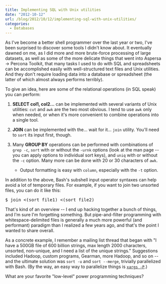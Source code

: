 ```yaml
---
title: Implementing SQL with Unix utilities
date: "2012-10-12"
url: /blog/2012/10/12/implementing-sql-with-unix-utilities/
categories:
  - Databases
---
```


As I've become a better shell programmer over the last year or two, I've been surprised to discover some tools I didn't know about. It eventually dawned on me, as I did more and more brute-force processing of large datasets, as well as some of the more delicate things that went into Aspersa -> Percona Toolkit, that many tasks I used to do with SQL and spreadsheets can be accomplished easily with well-structured text files and Unix utilities. And they don't require loading data into a database or spreadsheet (the latter of which almost always performs terribly).



To give an idea, here are some of the relational operations (in SQL speak) you can perform:



1.  **SELECT col1, col2...** can be implemented with several variants of Unix utilities: `cut` and `awk` are the two most obvious. I tend to use `awk` only when needed, or when it's more convenient to combine operations into a single tool.

2.  **JOIN** can be implemented with the... wait for it... `join` utility. You'll need to `sort` its input first, though.

3.  Many **GROUP BY** operations can be performed with combinations of `grep -c`, `sort` with or without the `-urnk` options (look at the man page -- you can apply options to individual sort keys), and `uniq` with or without the `-c` option. Many more can be done with 20 or 30 characters of `awk`. 

    *   Output formatting is easy with `column`, especially with the `-t` option.</ol> 

    In addition to the above, Bash's subshell input operator syntaxes can help avoid a lot of temporary files. For example, if you want to join two unsorted files, you can do it like this:

    

    <pre>$ join <(sort file1) <(sort file2)</pre>


    That's kind of an overview -- I end up hacking together a bunch of things, and I'm sure I'm forgetting something. But pipe-and-filter programming with whitespace-delimited files is generally a much more powerful (and performant) paradigm than I realized a few years ago, and that's the point I wanted to share overall.

    

    As a concrete example, I remember a mailing list thread that began with "I have a 500GB file of 600 billion strings, max length 2000 characters, unsorted, non-unique, and I need a list of the unique strings." Suggestions included Hadoop, custom programs, Gearman, more Hadoop, and so on -- and the ultimate solution was `sort -u` and `sort --merge`, trivially parallelized with Bash. (By the way, an easy way to parallelize things is [`xargs -P`](/blog/2009/05/01/an-easy-way-to-run-many-tasks-in-parallel/).) 

    What are your favorite "low-level" power programming techniques?



